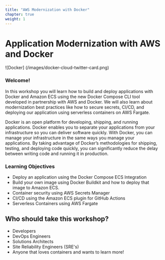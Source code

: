 ```yaml
---
title: "AWS Modernization with Docker"
chapter: true
weight: 1
---
```


# Application Modernization with AWS and Docker

![Docker] (/images/docker-cloud-twitter-card.png)

### Welcome!

In this workshop you will learn how to build and deploy applications with Docker and Amazon ECS using the new Docker Compose CLI tool developed in partnership with AWS and Docker. We will also learn about modernization best practices like how to secure secrets, CI/CD, and deploying our application using serverless containers on AWS Fargate. 

Docker is an open platform for developing, shipping, and running applications. Docker enables you to separate your applications from your infrastructure so you can deliver software quickly. With Docker, you can manage your infrastructure in the same ways you manage your applications. By taking advantage of Docker’s methodologies for shipping, testing, and deploying code quickly, you can significantly reduce the delay between writing code and running it in production.

### Learning Objectives
- Deploy an application using the Docker Compose ECS Integration
- Build your own image using Docker Buildkit and how to deploy that image to Amazon ECS.
- Container security using AWS Secrets Manager
- CI/CD using the Amazon ECS plugin for GitHub Actions
- Serverless Containers using AWS Fargate 

## Who should take this workshop?
- Developers 
- DevOps Engineers
- Solutions Architects
- Site Reliability Engineers (SRE's)
- Anyone that loves containers and wants to learn more!

